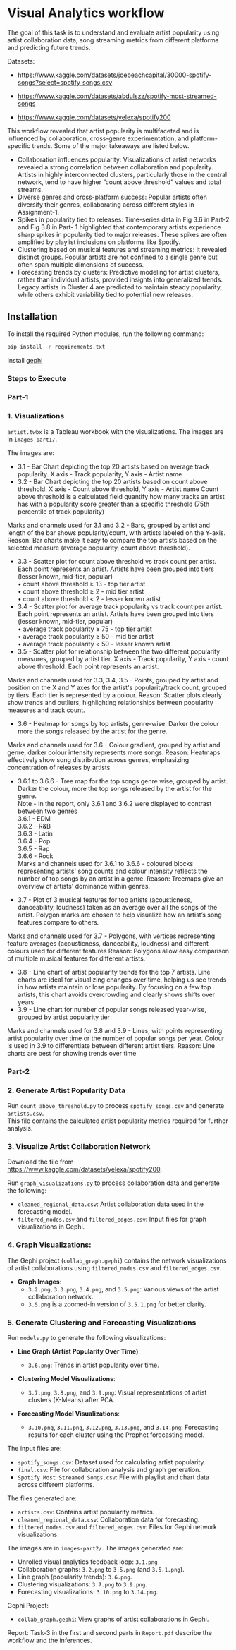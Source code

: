 # Visual Analytics workflow

The goal of this task is to understand and evaluate
artist popularity using artist collaboration data, song
streaming metrics from different platforms and predicting
future trends.

Datasets:
- https://www.kaggle.com/datasets/joebeachcapital/30000-spotify-songs?select=spotify_songs.csv

- https://www.kaggle.com/datasets/abdulszz/spotify-most-streamed-songs


- https://www.kaggle.com/datasets/yelexa/spotify200

This workflow revealed that artist popularity is multifaceted
and is influenced by collaboration, cross-genre experimentation, and platform-specific trends. Some of the major takeaways are listed below.

- Collaboration influences popularity: Visualizations of
artist networks revealed a strong correlation between collaboration and popularity. Artists in highly interconnected clusters, particularly those in the central network, tend
to have higher ”count above threshold” values and total
streams.
- Diverse genres and cross-platform success: Popular artists
often diversify their genres, collaborating across different
styles
in Assignment-1.
- Spikes in popularity tied to releases: Time-series data
in Fig 3.6 in Part-2 and Fig 3.8 in Part-
1 highlighted that contemporary artists experience sharp
spikes in popularity tied to major releases. These spikes
are often amplified by playlist inclusions on platforms
like Spotify.
- Clustering based on musical features and streaming metrics: It revealed distinct groups. Popular artists are not
confined to a single genre but often span multiple dimensions of success.
- Forecasting trends by clusters: Predictive modeling for
artist clusters, rather than individual artists, provided
insights into generalized trends. Legacy artists in Cluster
4 are predicted to maintain steady popularity, while others
exhibit variability tied to potential new releases.

## Installation

To install the required Python modules, run the following command:

```bash
pip install -r requirements.txt
```

Install [gephi](https://gephi.org/) 


### Steps to Execute  

### Part-1
### 1. Visualizations
`artist.twbx` is a Tableau workbook with the visualizations. The images are in `images-part1/`.

The images are:
  - 3.1 - Bar Chart depicting the top 20 artists based on average track popularity. X axis - Track popularity, Y axis - Artist name
  - 3.2 - Bar Chart depicting the top 20 artists based on count above threshold. X axis - Count above threshold, Y axis - Artist name
         Count above threshold is a calculated field quantify how many tracks an artist has with a popularity score greater than a specific threshold (75th percentile of track popularity)

Marks and channels used for 3.1 and 3.2 - Bars, grouped by artist and length of the bar shows popularity/count, with artists labeled on the Y-axis.
Reason: Bar charts make it easy to compare the top artists based on the selected measure (average popularity, count above threshold).

  - 3.3 - Scatter plot for count above threshold vs track count per artist. Each point represents an artist. Artists have been grouped into tiers (lesser known, mid-tier, popular) <br>
          • count above threshold ≥ 13 - top tier artist <br>
          • count above threshold ≥ 2 - mid tier artist <br>
          • count above threshold < 2 - lesser known artist <br>
  - 3.4 - Scatter plot for average track popularity vs track count per artist. Each point represents an artist. Artists have been grouped into tiers (lesser known, mid-tier, popular) <br>
          • average track popularity ≥ 75 - top tier artist <br>
          • average track popularity ≥ 50 - mid tier artist <br>
          • average track popularity < 50 - lesser known artist <br>
  - 3.5 - Scatter plot for relationship between the two different popularity measures, grouped by artist tier. X axis - Track popularity, Y axis - count above threshold. Each point represents an artist.

Marks and channels used for 3.3, 3.4, 3.5 - Points, grouped by artist and position on the X and Y axes for the artist's popularity/track count, grouped by tiers. Each tier is represented by a colour.
Reason: Scatter plots clearly show trends and outliers, highlighting relationships between popularity measures and track count.

  - 3.6 - Heatmap for songs by top artists, genre-wise. Darker the colour more the songs released by the artist for the genre.

Marks and channels used for 3.6 - Colour gradient, grouped by artist and genre, darker colour intensity represents more songs.
Reason: Heatmaps effectively show song distribution across genres, emphasizing concentration of releases by artists

  - 3.6.1 to 3.6.6 - Tree map for the top songs genre wise, grouped by artist. Darker the colour, more the top songs released by the artist for the genre. <br>
          Note - In the report, only 3.6.1 and 3.6.2 were displayed to contrast between two genres <br>
          3.6.1 - EDM <br>
          3.6.2 - R&B <br>
          3.6.3 - Latin <br>
          3.6.4 - Pop <br>
          3.6.5 - Rap <br>
          3.6.6 - Rock <br>
Marks and channels used for 3.6.1 to 3.6.6 - coloured blocks representing artists' song counts and colour intensity reflects the number of top songs by an artist in a genre.
Reason: Treemaps give an overview of artists' dominance within genres.

  - 3.7  - Plot of 3 musical features for top artists (acousticness, danceability, loudness) taken as an average over all the songs of the artist. Polygon marks are chosen to help visualize how an artist’s song features compare to others.

Marks and channels used for 3.7 - Polygons, with vertices representing feature averages (acousticness, danceability, loudness) and different colours used for different features
Reason: Polygons allow easy comparison of multiple musical features for different artists.

  - 3.8 - Line chart of artist popularity trends for the top 7 artists. Line charts are ideal for visualizing changes over time, helping us see trends in how artists maintain or lose popularity. By focusing on a few top artists, this chart avoids overcrowding and clearly shows shifts over years.
  - 3.9 - Line chart for number of popular songs released year-wise, grouped by artist popularity tier

Marks and channels used for 3.8 and 3.9 - Lines, with points representing artist popularity over time or the number of popular songs per year. Colour is used in 3.9 to differentiate between different artist tiers.
Reason: Line charts are best for showing trends over time


### Part-2
### 2. Generate Artist Popularity Data  
Run `count_above_threshold.py` to process `spotify_songs.csv` and generate `artists.csv`.  
This file contains the calculated artist popularity metrics required for further analysis.  

### 3. Visualize Artist Collaboration Network  
Download the file from https://www.kaggle.com/datasets/yelexa/spotify200. 

Run `graph_visualizations.py` to process collaboration data and generate the following:  
  - `cleaned_regional_data.csv`: Artist collaboration data used in the forecasting model.  
  - `filtered_nodes.csv` and `filtered_edges.csv`: Input files for graph visualizations in Gephi.  

### 4. **Graph Visualizations**:  
  The Gephi project (`collab_graph.gephi`) contains the network visualizations of artist collaborations using `filtered_nodes.csv` and `filtered_edges.csv`.  
  - **Graph Images**:  
    - `3.2.png`, `3.3.png`, `3.4.png`, and `3.5.png`: Various views of the artist collaboration network.  
    - `3.5.png` is a zoomed-in version of `3.5.1.png` for better clarity.  

### 5. Generate Clustering and Forecasting Visualizations  
Run `models.py` to generate the following visualizations:  
- **Line Graph (Artist Popularity Over Time)**:  
  - `3.6.png`: Trends in artist popularity over time.  

- **Clustering Model Visualizations**:  
  - `3.7.png`, `3.8.png`, and `3.9.png`: Visual representations of artist clusters (K-Means) after PCA.  

- **Forecasting Model Visualizations**:  
  - `3.10.png`, `3.11.png`, `3.12.png`, `3.13.png`, and `3.14.png`: Forecasting results for each cluster using the Prophet forecasting model.  


The input files are:
- `spotify_songs.csv`: Dataset used for calculating artist popularity.  
- `final.csv`: File for collaboration analysis and graph generation.  
- `Spotify Most Streamed Songs.csv`: File with playlist and chart data across different platforms.

The files generated are:
- `artists.csv`: Contains artist popularity metrics.  
- `cleaned_regional_data.csv`: Collaboration data for forecasting.  
- `filtered_nodes.csv` and `filtered_edges.csv`: Files for Gephi network visualizations.  

The images are in `images-part2/`.
The images generated are:
- Unrolled visual analytics feedback loop: `3.1.png` 
- Collaboration graphs: `3.2.png` to `3.5.png` (and `3.5.1.png`).  
- Line graph (popularity trends): `3.6.png`.  
- Clustering visualizations: `3.7.png` to `3.9.png`.  
- Forecasting visualizations: `3.10.png` to `3.14.png`.  

Gephi Project:  
- `collab_graph.gephi`: View graphs of artist collaborations in Gephi.

Report:
Task-3 in the first and second parts in `Report.pdf` describe the workflow and the inferences.